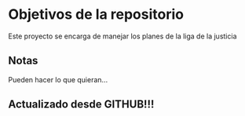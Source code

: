 # Objetivos de la repositorio

Este proyecto se encarga de manejar los planes de la liga de la justicia


## Notas
Pueden hacer lo que quieran...
## Actualizado desde GITHUB!!!
